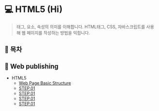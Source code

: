 # 💻 HTML5 (Hi)
>태그, 요소, 속성의 의미를 이해합니다. 
>HTML태그, CSS, 자바스크립트를 사용해 웹 페이지를 작성하는 방법을 익힙니다.

## 📌 목차

## 📝 Web publishing
* HTML5 
    * [Web Page Basic Structure](https://github.com/zhzkdls/TIL/blob/main/HTML/Step01/Basic.md)
    * [STEP.01](https://github.com)
    * [STEP.01](https://github.com)
    * [STEP.01](https://github.com)
    * [STEP.01](https://github.com)
  
    






